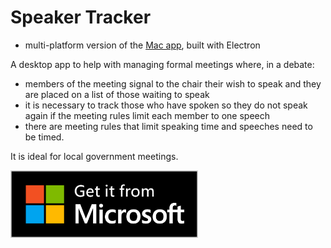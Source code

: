 # Speaker Tracker 
- multi-platform version of the [Mac app](https://github.com/wrmack/SpeakerTracker), built with Electron

A desktop app to help with managing formal meetings where, in a debate:

- members of the meeting signal to the chair their wish to speak and they are placed on a list of those waiting to speak
- it is necessary to track those who have spoken so they do not speak again if the meeting rules limit each member to one speech
- there are meeting rules that limit speaking time and speeches need to be timed.

It is ideal for local government meetings.

<a href="https://www.microsoft.com/store/apps/9MSPGN6QPDSC"><img src="English_get it from MS_864X312.svg" width="300px"></a> 
